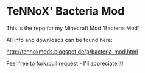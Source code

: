 # TeNNoX' Bacteria Mod

This is the repo for my Minecraft Mod 'Bacteria Mod'

All info and downloads can be found here:

http://tennoxmods.blogspot.de/p/bacteria-mod.html

Feel free to fork/pull request - I'll appreciate it!
